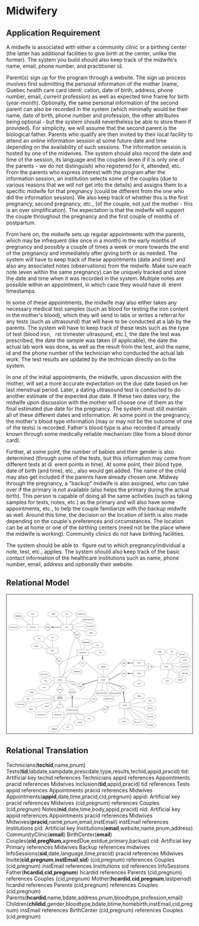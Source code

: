 # Midwifery
## Application Requirement
  A midwife is associated with either a community clinic or a birthing center (the latter has additional facilities to give birth at the center, unlike the former). The system you build should also keep track of the midwife's name, email, phone number, and practitioner id.
  
  
  Parent(s) sign up for the program through a website. The sign up process involves first submitting the personal information of the mother (name, Quebec health care card identi cation, date of birth, address, phone number, email, current profession) as well as expected time frame for birth (year-month). Optionally, the same personal information of the second parent can also be recorded in the system (which minimally would be their name, date of birth, phone number and profession, the other attributes being optional - but the system should nevertheless be able to store them if provided). For simplicity, we will assume that the second parent is the biological father. Parents who qualify are then invited by their local facility to attend an online information session at some future date and time depending on the availability of such sessions. The information session is hosted by one of the midwives. The system should also record the date and time of the session, its language and the couples (even if it is only one of the parents - we do not distinguish) who registered for it, attended, etc.
From the parents who express interest with the program after the information session, an institution selects some of the couples (due to various reasons that we will not get into the details) and assigns them to a specific midwife for that pregnancy (could be different from the one who did the information session). We also keep track of whether this is the first pregnancy, second pregnancy, etc., (of the couple, not just the mother - this is an over simplification).
The expectation is that the midwife will support the couple throughout the pregnancy and the first couple of months
of postpartum.


  From here on, the midwife sets up regular appointments with the parents, which may be infrequent (like once in a month) in the early months of pregnancy and possibly a couple of times a week or more towards the end of the pregnancy and immediately after giving birth or as needed. The system will have to keep track of these appointments (date and time) and also any associated notes (observations) from the midwife. Make sure each note (even within the same pregnancy) can be uniquely tracked and store the date and time when it was recorded in the system. Multiple notes are possible within an appointment, in which case they would have di erent timestamps.
  
  
  In some of these appointments, the midwife may also either takes any necessary medical test samples (such as blood for testing the iron content in the mother's blood), which they will send to labs or writes a referral for any tests (such as ultrasound) that will have to be conducted at a lab by the parents. The system will have to keep track of these tests such as the type of test (blood iron,  rst trimester ultrasound, etc.), the date the test was prescribed, the date the sample was taken (if applicable), the date the actual lab work was done, as well as the result from the test, and the name, id and the phone number of the technician who conducted the actual lab work. The test results are updated by the technician directly on to the system.
  
  
  In one of the initial appointments, the midwife, upon discussion with the mother, will set a more accurate expectation on the due date based on her last menstrual period. Later, a dating ultrasound test is conducted to do another estimate of the expected due date. If these two dates vary, the midwife upon discussion with the mother will choose one of them as the final estimated due date for the pregnancy. The system must still maintain all of these different dates and information.
At some point in the pregnancy, the mother's blood type information (may or may not be the outcome of one of the tests) is recorded. Father's blood type is also recorded if already known through some medically reliable mechanism (like from a blood donor card).


  Further, at some point, the number of babies and their gender is also determined (through some of the tests, but this information may come from different tests at di erent points in time). At some point, their blood type, date of birth (and time), etc., also would get added. The name of the child may also get included if the parents have already chosen one.
Midway through the pregnancy, a "backup" midwife is also assigned, who can take over if the primary is not available (also helps the primary during the actual birth). This person is capable of doing all the same activities (such as taking samples for tests, notes, etc.) as the primary and will also have some appointments, etc., to help the couple familiarize with the backup midwife as well. Around this time, the decision on the location of birth is also made depending on the couple's preferences and circumstances. The location can be at home or one of the birthing centers (need not be the place where the midwife is working). Community clinics do not have birthing facilities.


  The system should be able to  figure out to which pregnancy/individual a note, test, etc., applies.
The system should also keep track of the basic contact information of the healthcare institutions such as name, phone number, email, address and optionally their website.

## Relational Model
<picture>
  <source media="(prefers-color-scheme: dark)" srcset="/project_er.jpg">
  <source media="(prefers-color-scheme: light)" srcset="https://user-images.githubusercontent.com/25423296/163456779-a8556205-d0a5-45e2-ac17-42d089e3c3f8.png">
  <img alt="Relational Model of The Midwifery Application" src="/project_er.jpg">
</picture>

## Relational Translation
Technicians(**techid**,name,pnum)
Tests(**tid**,labdate,sampdate,prescdate,type,results,techid,appid,pracid)
tid: Artificial key
techid references Technicians
appid references Appointments
pracid references Midwives
Inclusion(**tid**,appid,pracid)
tid references Tests
appid references Appointments
pracid references Midwives
Appointments(**appid**,date,time,pracid,cid,pregnum)
appid: Artificial key
pracid references Midwives
(cid,pregnum) references Couples (cid,pregnum)
Notes(**nid**,date,time,body,appid,pracid)
nid: Artificial key
appid references Appointments
pracid references Midwives
Midwives(**pracid**,name,pnum,email,instEmail)
instEmail references Institutions
pid: Artificial key
Institutions(**email**,website,name,pnum,address)
CommunityClinic(**email**)
BirthCenter(**email**)
Couples(**cid**,**pregNum**,agreedDue,estdue,primary,backup)
cid: Artificial key
Primary references Midwives
Backup references midwives
InfoSessions(**sid**,date,language,time,pracid)
pracid references Midwives
Invite(**cid**,**pregnum**,**instEmail**,**sid**)
(cid,pregnum) references Couples (cid,pregnum)
instEmail references Institutions
sid references InfoSessions
Father(**hcardid**,**cid**,**pregnum**)
hcardid references Parents
(cid,pregnum) references Couples (cid,pregnum)
Mother(**hcardid**,**cid**,**pregnum**,lastperiod)
hcardid references Parents
(cid,pregnum) references Couples (cid,pregnum)
Parents(**hcardid**,name,bdate,address,pnum,bloodtype,profession,email)
Children(**childid**,gender,bloodtype,bdate,btime,homebirth,instEmail,cid,pregnum)
insEmail references BirthCenter
(cid,pregnum) references Couples (cid,pregnum)
